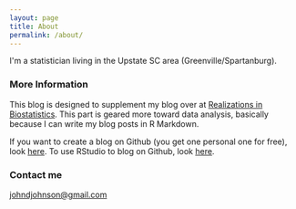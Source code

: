 ```yaml
---
layout: page
title: About
permalink: /about/
---
```


I'm a statistician living in the Upstate SC area (Greenville/Spartanburg). 

### More Information

This blog is designed to supplement my blog over at [Realizations in Biostatistics](http://realizationsinbiostatistics.blogspot.com). This part is geared more toward data analysis, basically because I can write my blog posts in R Markdown. 

If you want to create a blog on Github (you get one personal one for free), look [here](http://jmcglone.com/guides/github-pages/). To use RStudio to blog on Github, look [here](http://andysouth.github.io/blog-setup/).

### Contact me

[johndjohnson@gmail.com](mailto:johndjohnson@gmail.com)
